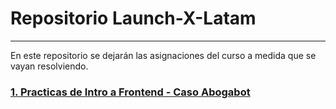 # Repositorio Launch-X-Latam

------------

En este repositorio se dejarán las asignaciones del curso a medida que se vayan resolviendo.

### [1. Practicas de Intro a Frontend - Caso Abogabot](https://github.com/gfrodriguez/Launch-X-Latam/blob/main/01%20-%20INTRO/Abogabot.md "1. Practicas de Intro a Frontend - Caso Abogabot")
